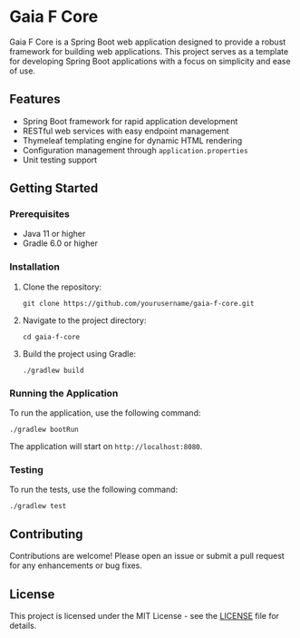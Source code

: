 # Gaia F Core

Gaia F Core is a Spring Boot web application designed to provide a robust framework for building web applications. This project serves as a template for developing Spring Boot applications with a focus on simplicity and ease of use.

## Features

- Spring Boot framework for rapid application development
- RESTful web services with easy endpoint management
- Thymeleaf templating engine for dynamic HTML rendering
- Configuration management through `application.properties`
- Unit testing support

## Getting Started

### Prerequisites

- Java 11 or higher
- Gradle 6.0 or higher

### Installation

1. Clone the repository:

   ```
   git clone https://github.com/yourusername/gaia-f-core.git
   ```

2. Navigate to the project directory:

   ```
   cd gaia-f-core
   ```

3. Build the project using Gradle:

   ```
   ./gradlew build
   ```

### Running the Application

To run the application, use the following command:

```
./gradlew bootRun
```

The application will start on `http://localhost:8080`.

### Testing

To run the tests, use the following command:

```
./gradlew test
```

## Contributing

Contributions are welcome! Please open an issue or submit a pull request for any enhancements or bug fixes.

## License

This project is licensed under the MIT License - see the [LICENSE](LICENSE) file for details.
